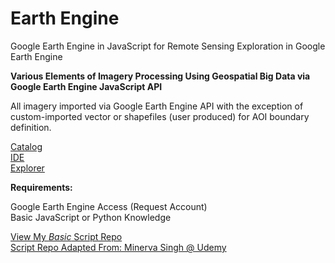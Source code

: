# Earth Engine
Google Earth Engine in JavaScript for Remote Sensing
Exploration in Google Earth Engine

**Various Elements of Imagery Processing Using Geospatial Big Data via Google Earth Engine JavaScript API**  

All imagery imported via Google Earth Engine API with the exception of custom-imported vector or shapefiles (user produced) for AOI 
boundary definition.

[Catalog](https://developers.google.com/earth-engine/datasets)    
[IDE](https://code.earthengine.google.com/)    
[Explorer](https://explorer.earthengine.google.com/)  

**Requirements:**  

Google Earth Engine Access (Request Account)  
Basic JavaScript or Python Knowledge

[View My *Basic* Script Repo](https://code.earthengine.google.com/?accept_repo=users/rna41/ScriptSnippets)  
[Script Repo Adapted From: Minerva Singh @ Udemy](https://www.udemy.com/share/101Z4GA0oTdF9VQn4=/)
